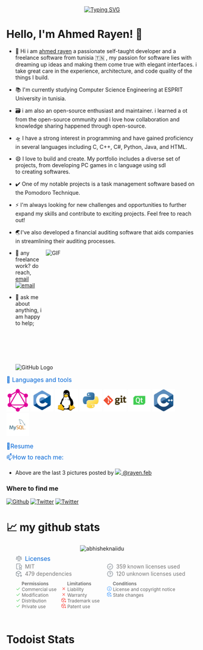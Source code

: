 
<div align="center">
<a href="https://git.io/typing-svg"><img src="https://readme-typing-svg.demolab.com?font=Fira+Code&size=40&pause=1000&color=F7241F&center=true&random=false&width=500&height=100&lines=+%F0%9F%98%8EHey+nice+to+see+you+;I+am+rayen+;++%F0%9F%A4%96++Welcome+;to+my+GitHub+profile+" alt="Typing SVG" /></a>
</div>




# Hello, I'm   Ahmed Rayen! 👋


- 🚀 Hi  i am  [ahmed rayen](https://www.facebook.com/rayen.bouazizi.79/) a passionate self-taught  developer and a freelance software  from tunisia  🇹🇳 , my passion for software lies with dreaming up ideas and making them come true with elegant interfaces. i take great care in the experience, architecture, and code quality of the things I build.

- 📚 I'm currently studying Computer Science Engineering at ESPRIT University in tunisia.
 
- 🗃️ i am also an open-source enthusiast and maintainer. i learned a  ot from the open-source ommunity and i love how collaboration and knowledge sharing happened through open-source.
 
- 🛸 I have a strong interest  in programming and have gained proficiency in several languages including C, C++, C#, Python, Java, and HTML.

- 😄 I love to build and create. My portfolio includes a diverse set of projects, from developing PC games in c language using sdl  
to creating softwares.

- ✔️ One of my notable projects is a task management software based on the Pomodoro Technique.

- ⚡ I'm always looking for new challenges and opportunities to further expand my skills and contribute  to exciting projects. Feel free to reach out!

- 🌏I've also developed a financial auditing software that aids companies in streamlining their auditing processes.
  
 <img align="right" alt="GIF" src="https://github.com/rayen-feb/rayen-feb/assets/131598929/3f1ca225-abb3-4978-aa4a-a3edb85fc65c" width="400" height="300" />

- 💼 any freelance work? do reach, [email](mailto:arayen138@gmail.com)        <a href="mailto:arayen138@gmail.com@gmail.com"><img  height="40" src="https://img.icons8.com/color/96/000000/gmail.png" alt="email"/></a>
  
- 💬 ask me about anything, i am happy to help;
               <div align="left"> <img src="https://github.com/raghavk16/raghavk16/blob/master/octo.gif" alt="GitHub Logo" width="150" height="150" /></div>



 
 ## 🧰 Languages and tools
 
 <code><img height="60" src="https://raw.githubusercontent.com/github/explore/5c058a388828bb5fde0bcafd4bc867b5bb3f26f3/topics/graphql/graphql.png"></code>
<code><img height="60" src="https://raw.githubusercontent.com/github/explore/80688e429a7d4ef2fca1e82350fe8e3517d3494d/topics/c/c.png"></code>
<code><img height="60" src="https://raw.githubusercontent.com/github/explore/80688e429a7d4ef2fca1e82350fe8e3517d3494d/topics/linux/linux.png"></code>
<code><img height="60" src="https://raw.githubusercontent.com/github/explore/80688e429a7d4ef2fca1e82350fe8e3517d3494d/topics/python/python.png"></code>
<code><img height="60" src="https://raw.githubusercontent.com/github/explore/80688e429a7d4ef2fca1e82350fe8e3517d3494d/topics/git/git.png"></code>
<code><img height="60" src="https://raw.githubusercontent.com/github/explore/80688e429a7d4ef2fca1e82350fe8e3517d3494d/topics/qt/qt.png"></code>
<code><img height="60" src="https://raw.githubusercontent.com/github/explore/80688e429a7d4ef2fca1e82350fe8e3517d3494d/topics/cpp/cpp.png"></code>
<code><img height="60" src="https://raw.githubusercontent.com/github/explore/80688e429a7d4ef2fca1e82350fe8e3517d3494d/topics/mysql/mysql.png"></code>


 ## 🔰Resume 


 ## 📫How to reach me: 
 
 - <p>Above are the last 3 pictures posted by <a href="https://www.instagram.com/rayen.feb/" target="_blank"><img src="https://upload.wikimedia.org/wikipedia/commons/thumb/e/e7/Instagram_logo_2016.svg/1024px-Instagram_logo_2016.svg.png" width="20"/> @rayen.feb</a><br/>
<h3>Where to find me</h3>
<p><a href="https://github.com/rayen-feb" target="_blank"><img alt="Github" src="https://img.shields.io/badge/GitHub-%2312100E.svg?&style=for-the-badge&logo=Github&logoColor=white" /></a> <a href="https://twitter.com/RayenBouaz71944" target="_blank"><img alt="Twitter" src="https://img.shields.io/badge/twitter-%231DA1F2.svg?&style=for-the-badge&logo=twitter&logoColor=white" /></a> <a href="(https://www.facebook.com/rayen.bouazizi.79/" target="_blank"><img alt="Twitter" src="https://img.shields.io/badge/facebook-%231DA1F2.svg?&style=for-the-badge&logo=twitter&logoColor=white" /></a> <a  
                                                                                                                                                                                                                                          </p>

#  📈 my github stats



<p align="center"> <img src="https://github-readme-stats.vercel.app/api?username=rayen-feb&show_icons=true&theme=gotham" alt="abhisheknaiidu" />
 <svg xmlns="http://www.w3.org/2000/svg" width="480" height="171" class="">
    <defs>
        <style/>
    </defs>
    <style>@keyframes animation-gauge{0%{stroke-dasharray:0 329}}@keyframes animation-rainbow{0%,to{color:#7f00ff;fill:#7f00ff}14%{color:#a933ff;fill:#a933ff}29%{color:#007fff;fill:#007fff}43%{color:#00ff7f;fill:#00ff7f}57%{color:#ff0;fill:#ff0}71%{color:#ff7f00;fill:#ff7f00}86%{color:red;fill:red}}svg{font-family:-apple-system,BlinkMacSystemFont,Segoe UI,Helvetica,Arial,sans-serif,Apple Color Emoji,Segoe UI Emoji;font-size:14px;color:#777}h2{margin:8px 0 2px;padding:0;color:#0366d6;font-weight:400;font-size:16px}h2 svg{fill:currentColor}section&gt;.field{margin-left:5px;margin-right:5px}.field{display:flex;align-items:center;margin-bottom:2px;white-space:nowrap}.field svg{margin:0 8px;fill:#959da5;flex-shrink:0}.row{display:flex;flex-wrap:wrap}.row section{flex:1 1 0}.column{flex-direction:column;align-items:center}.column,.licenses{display:flex}.licenses .column{align-items:flex-start;font-size:12px;color:#666;flex-shrink:0}.licenses-details{margin-top:8px}.licenses .column:nth-child(1){margin-left:13px;width:25%}.licenses .column:nth-child(2){width:25%}.licenses .column:nth-child(3){width:50%}.licenses .column svg{height:12px;width:12px}.licenses .column .title{font-weight:600;margin-left:15px}.licenses .column .permission svg{fill:#56d364}.licenses .column .limitation svg{fill:#f85149}.licenses .column .condition svg{fill:#58a6ff}:root{--color-calendar-graph-day-bg:#ebedf0;--color-calendar-graph-day-border:rgba(27,31,35,0.06);--color-calendar-graph-day-L1-bg:#9be9a8;--color-calendar-graph-day-L2-bg:#40c463;--color-calendar-graph-day-L3-bg:#30a14e;--color-calendar-graph-day-L4-bg:#216e39;--color-calendar-halloween-graph-day-L1-bg:#ffee4a;--color-calendar-halloween-graph-day-L2-bg:#ffc501;--color-calendar-halloween-graph-day-L3-bg:#fe9600;--color-calendar-halloween-graph-day-L4-bg:#03001c;--color-calendar-winter-graph-day-L1-bg:#0a3069;--color-calendar-winter-graph-day-L2-bg:#0969da;--color-calendar-winter-graph-day-L3-bg:#54aeff;--color-calendar-winter-graph-day-L4-bg:#b6e3ff;--color-calendar-graph-day-L4-border:rgba(27,31,35,0.06);--color-calendar-graph-day-L3-border:rgba(27,31,35,0.06);--color-calendar-graph-day-L2-border:rgba(27,31,35,0.06);--color-calendar-graph-day-L1-border:rgba(27,31,35,0.06)}#metrics-end{width:100%}</style>
    <style/>
    <foreignObject x="0" y="0" width="100%" height="100%">
        <div xmlns="http://www.w3.org/1999/xhtml" xmlns:xlink="http://www.w3.org/1999/xlink">
            <section>
                <h2 class="field">
                    <svg xmlns="http://www.w3.org/2000/svg" viewBox="0 0 16 16" width="16" height="16">
                        <path fill-rule="evenodd" d="M8.75.75a.75.75 0 00-1.5 0V2h-.984c-.305 0-.604.08-.869.23l-1.288.737A.25.25 0 013.984 3H1.75a.75.75 0 000 1.5h.428L.066 9.192a.75.75 0 00.154.838l.53-.53-.53.53v.001l.002.002.002.002.006.006.016.015.045.04a3.514 3.514 0 00.686.45A4.492 4.492 0 003 11c.88 0 1.556-.22 2.023-.454a3.515 3.515 0 00.686-.45l.045-.04.016-.015.006-.006.002-.002.001-.002L5.25 9.5l.53.53a.75.75 0 00.154-.838L3.822 4.5h.162c.305 0 .604-.08.869-.23l1.289-.737a.25.25 0 01.124-.033h.984V13h-2.5a.75.75 0 000 1.5h6.5a.75.75 0 000-1.5h-2.5V3.5h.984a.25.25 0 01.124.033l1.29.736c.264.152.563.231.868.231h.162l-2.112 4.692a.75.75 0 00.154.838l.53-.53-.53.53v.001l.002.002.002.002.006.006.016.015.045.04a3.517 3.517 0 00.686.45A4.492 4.492 0 0013 11c.88 0 1.556-.22 2.023-.454a3.512 3.512 0 00.686-.45l.045-.04.01-.01.006-.005.006-.006.002-.002.001-.002-.529-.531.53.53a.75.75 0 00.154-.838L13.823 4.5h.427a.75.75 0 000-1.5h-2.234a.25.25 0 01-.124-.033l-1.29-.736A1.75 1.75 0 009.735 2H8.75V.75zM1.695 9.227c.285.135.718.273 1.305.273s1.02-.138 1.305-.273L3 6.327l-1.305 2.9zm10 0c.285.135.718.273 1.305.273s1.02-.138 1.305-.273L13 6.327l-1.305 2.9z"/>
                    </svg>
                    Licenses
                </h2>
                <div class="row">
                    <section class="largeable-column-fields">
                        <div class="field">
                            <svg xmlns="http://www.w3.org/2000/svg" viewBox="0 0 16 16" width="16" height="16">
                                <path d="M2.75 1.5a.25.25 0 00-.25.25v11.5c0 .138.112.25.25.25h3.5a.75.75 0 010 1.5h-3.5A1.75 1.75 0 011 13.25V1.75C1 .784 1.784 0 2.75 0h8a1.75 1.75 0 011.508.862.75.75 0 11-1.289.768.25.25 0 00-.219-.13h-8z"/>
                                <path fill-rule="evenodd" d="M8 7a4 4 0 116.49 3.13l.995 4.973a.75.75 0 01-.991.852l-2.409-.876a.25.25 0 00-.17 0l-2.409.876a.75.75 0 01-.991-.852l.994-4.973A3.993 3.993 0 018 7zm4-2.5a2.5 2.5 0 100 5 2.5 2.5 0 000-5zm0 6.5a4 4 0 001.104-.154l.649 3.243-1.155-.42c-.386-.14-.81-.14-1.196 0l-1.155.42.649-3.243A4 4 0 0012 11z"/>
                            </svg>
                            MIT
                        </div>
                        <div class="field">
                            <svg xmlns="http://www.w3.org/2000/svg" viewBox="0 0 16 16" width="16" height="16">
                                <path fill-rule="evenodd" d="M6.122.392a1.75 1.75 0 011.756 0l5.25 3.045c.54.313.872.89.872 1.514V7.25a.75.75 0 01-1.5 0V5.677L7.75 8.432v6.384a1 1 0 01-1.502.865L.872 12.563A1.75 1.75 0 010 11.049V4.951c0-.624.332-1.2.872-1.514L6.122.392zM7.125 1.69l4.63 2.685L7 7.133 2.245 4.375l4.63-2.685a.25.25 0 01.25 0zM1.5 11.049V5.677l4.75 2.755v5.516l-4.625-2.683a.25.25 0 01-.125-.216zm10.828 3.684a.75.75 0 101.087 1.034l2.378-2.5a.75.75 0 000-1.034l-2.378-2.5a.75.75 0 00-1.087 1.034L13.501 12H10.25a.75.75 0 000 1.5h3.251l-1.173 1.233z"/>
                            </svg>
                            479 dependencies
                        </div>
                    </section>
                    <section class="largeable-column-fields">
                        <div class="field">
                            <svg xmlns="http://www.w3.org/2000/svg" viewBox="0 0 16 16" width="16" height="16">
                                <path fill-rule="evenodd" d="M9.585.52a2.678 2.678 0 00-3.17 0l-.928.68a1.178 1.178 0 01-.518.215L3.83 1.59a2.678 2.678 0 00-2.24 2.24l-.175 1.14a1.178 1.178 0 01-.215.518l-.68.928a2.678 2.678 0 000 3.17l.68.928c.113.153.186.33.215.518l.175 1.138a2.678 2.678 0 002.24 2.24l1.138.175c.187.029.365.102.518.215l.928.68a2.678 2.678 0 003.17 0l.928-.68a1.17 1.17 0 01.518-.215l1.138-.175a2.678 2.678 0 002.241-2.241l.175-1.138c.029-.187.102-.365.215-.518l.68-.928a2.678 2.678 0 000-3.17l-.68-.928a1.179 1.179 0 01-.215-.518L14.41 3.83a2.678 2.678 0 00-2.24-2.24l-1.138-.175a1.179 1.179 0 01-.518-.215L9.585.52zM7.303 1.728c.415-.305.98-.305 1.394 0l.928.68c.348.256.752.423 1.18.489l1.136.174c.51.078.909.478.987.987l.174 1.137c.066.427.233.831.489 1.18l.68.927c.305.415.305.98 0 1.394l-.68.928a2.678 2.678 0 00-.489 1.18l-.174 1.136a1.178 1.178 0 01-.987.987l-1.137.174a2.678 2.678 0 00-1.18.489l-.927.68c-.415.305-.98.305-1.394 0l-.928-.68a2.678 2.678 0 00-1.18-.489l-1.136-.174a1.178 1.178 0 01-.987-.987l-.174-1.137a2.678 2.678 0 00-.489-1.18l-.68-.927a1.178 1.178 0 010-1.394l.68-.928c.256-.348.423-.752.489-1.18l.174-1.136c.078-.51.478-.909.987-.987l1.137-.174a2.678 2.678 0 001.18-.489l.927-.68zM11.28 6.78a.75.75 0 00-1.06-1.06L7 8.94 5.78 7.72a.75.75 0 00-1.06 1.06l1.75 1.75a.75.75 0 001.06 0l3.75-3.75z"/>
                            </svg>
                            359 known licenses used
                        </div>
                        <div class="field">
                            <svg xmlns="http://www.w3.org/2000/svg" viewBox="0 0 16 16" width="16" height="16">
                                <path fill-rule="evenodd" d="M6.415.52a2.678 2.678 0 013.17 0l.928.68c.153.113.33.186.518.215l1.138.175a2.678 2.678 0 012.241 2.24l.175 1.138c.029.187.102.365.215.518l.68.928a2.678 2.678 0 010 3.17l-.68.928a1.179 1.179 0 00-.215.518l-.175 1.138a2.678 2.678 0 01-2.241 2.241l-1.138.175a1.179 1.179 0 00-.518.215l-.928.68a2.678 2.678 0 01-3.17 0l-.928-.68a1.179 1.179 0 00-.518-.215L3.83 14.41a2.678 2.678 0 01-2.24-2.24l-.175-1.138a1.179 1.179 0 00-.215-.518l-.68-.928a2.678 2.678 0 010-3.17l.68-.928a1.17 1.17 0 00.215-.518l.175-1.14a2.678 2.678 0 012.24-2.24l1.138-.175c.187-.029.365-.102.518-.215l.928-.68zm2.282 1.209a1.178 1.178 0 00-1.394 0l-.928.68a2.678 2.678 0 01-1.18.489l-1.136.174a1.178 1.178 0 00-.987.987l-.174 1.137a2.678 2.678 0 01-.489 1.18l-.68.927c-.305.415-.305.98 0 1.394l.68.928c.256.348.423.752.489 1.18l.174 1.136c.078.51.478.909.987.987l1.137.174c.427.066.831.233 1.18.489l.927.68c.415.305.98.305 1.394 0l.928-.68a2.678 2.678 0 011.18-.489l1.136-.174c.51-.078.909-.478.987-.987l.174-1.137c.066-.427.233-.831.489-1.18l.68-.927c.305-.415.305-.98 0-1.394l-.68-.928a2.678 2.678 0 01-.489-1.18l-.174-1.136a1.178 1.178 0 00-.987-.987l-1.137-.174a2.678 2.678 0 01-1.18-.489l-.927-.68zM9 11a1 1 0 11-2 0 1 1 0 012 0zM6.92 6.085c.081-.16.19-.299.34-.398.145-.097.371-.187.74-.187.28 0 .553.087.738.225A.613.613 0 019 6.25c0 .177-.04.264-.077.318a.956.956 0 01-.277.245c-.076.051-.158.1-.258.161l-.007.004c-.093.056-.204.122-.313.195a2.416 2.416 0 00-.692.661.75.75 0 001.248.832.956.956 0 01.276-.245 6.3 6.3 0 01.26-.16l.006-.004c.093-.057.204-.123.313-.195.222-.149.487-.355.692-.662.214-.32.329-.702.329-1.15 0-.76-.36-1.348-.862-1.725A2.76 2.76 0 008 4c-.631 0-1.154.16-1.572.438-.413.276-.68.638-.849.977a.75.75 0 001.342.67z"/>
                            </svg>
                            120 unknown licenses used
                        </div>
                    </section>
                </div>
                <div class="row licenses-details">
                    <section class="licenses">
                        <div class="column">
                            <div class="title">Permissions</div>
                            <div class="permission ">
                                <svg xmlns="http://www.w3.org/2000/svg" viewBox="0 0 16 16" width="16" height="16">
                                    <path fill-rule="evenodd" d="M13.78 4.22a.75.75 0 010 1.06l-7.25 7.25a.75.75 0 01-1.06 0L2.22 9.28a.75.75 0 011.06-1.06L6 10.94l6.72-6.72a.75.75 0 011.06 0z"/>
                                </svg>
                                Commercial use
                            </div>
                            <div class="permission ">
                                <svg xmlns="http://www.w3.org/2000/svg" viewBox="0 0 16 16" width="16" height="16">
                                    <path fill-rule="evenodd" d="M13.78 4.22a.75.75 0 010 1.06l-7.25 7.25a.75.75 0 01-1.06 0L2.22 9.28a.75.75 0 011.06-1.06L6 10.94l6.72-6.72a.75.75 0 011.06 0z"/>
                                </svg>
                                Modification
                            </div>
                            <div class="permission ">
                                <svg xmlns="http://www.w3.org/2000/svg" viewBox="0 0 16 16" width="16" height="16">
                                    <path fill-rule="evenodd" d="M13.78 4.22a.75.75 0 010 1.06l-7.25 7.25a.75.75 0 01-1.06 0L2.22 9.28a.75.75 0 011.06-1.06L6 10.94l6.72-6.72a.75.75 0 011.06 0z"/>
                                </svg>
                                Distribution
                            </div>
                            <div class="permission ">
                                <svg xmlns="http://www.w3.org/2000/svg" viewBox="0 0 16 16" width="16" height="16">
                                    <path fill-rule="evenodd" d="M13.78 4.22a.75.75 0 010 1.06l-7.25 7.25a.75.75 0 01-1.06 0L2.22 9.28a.75.75 0 011.06-1.06L6 10.94l6.72-6.72a.75.75 0 011.06 0z"/>
                                </svg>
                                Private use
                            </div>
                        </div>
                        <div class="column">
                            <div class="title">Limitations</div>
                            <div class="limitation">
                                <svg xmlns="http://www.w3.org/2000/svg" viewBox="0 0 16 16" width="16" height="16">
                                    <path fill-rule="evenodd" d="M3.72 3.72a.75.75 0 011.06 0L8 6.94l3.22-3.22a.75.75 0 111.06 1.06L9.06 8l3.22 3.22a.75.75 0 11-1.06 1.06L8 9.06l-3.22 3.22a.75.75 0 01-1.06-1.06L6.94 8 3.72 4.78a.75.75 0 010-1.06z"/>
                                </svg>
                                Liability
                            </div>
                            <div class="limitation">
                                <svg xmlns="http://www.w3.org/2000/svg" viewBox="0 0 16 16" width="16" height="16">
                                    <path fill-rule="evenodd" d="M3.72 3.72a.75.75 0 011.06 0L8 6.94l3.22-3.22a.75.75 0 111.06 1.06L9.06 8l3.22 3.22a.75.75 0 11-1.06 1.06L8 9.06l-3.22 3.22a.75.75 0 01-1.06-1.06L6.94 8 3.72 4.78a.75.75 0 010-1.06z"/>
                                </svg>
                                Warranty
                            </div>
                            <div class="limitation">
                                <svg xmlns="http://www.w3.org/2000/svg" viewBox="0 0 16 16" width="16" height="16">
                                    <path fill-rule="evenodd" d="M6.122.392a1.75 1.75 0 011.756 0l5.25 3.045c.54.313.872.89.872 1.514V7.25a.75.75 0 01-1.5 0V5.677L7.75 8.432v6.384a1 1 0 01-1.502.865L.872 12.563A1.75 1.75 0 010 11.049V4.951c0-.624.332-1.2.872-1.514L6.122.392zM7.125 1.69l4.63 2.685L7 7.133 2.245 4.375l4.63-2.685a.25.25 0 01.25 0zM1.5 11.049V5.677l4.75 2.755v5.516l-4.625-2.683a.25.25 0 01-.125-.216zm10.828 3.684a.75.75 0 101.087 1.034l2.378-2.5a.75.75 0 000-1.034l-2.378-2.5a.75.75 0 00-1.087 1.034L13.501 12H10.25a.75.75 0 000 1.5h3.251l-1.173 1.233z"/>
                                </svg>
                                Trademark use
                            </div>
                            <div class="limitation">
                                <svg xmlns="http://www.w3.org/2000/svg" viewBox="0 0 16 16" width="16" height="16">
                                    <path fill-rule="evenodd" d="M6.122.392a1.75 1.75 0 011.756 0l5.25 3.045c.54.313.872.89.872 1.514V7.25a.75.75 0 01-1.5 0V5.677L7.75 8.432v6.384a1 1 0 01-1.502.865L.872 12.563A1.75 1.75 0 010 11.049V4.951c0-.624.332-1.2.872-1.514L6.122.392zM7.125 1.69l4.63 2.685L7 7.133 2.245 4.375l4.63-2.685a.25.25 0 01.25 0zM1.5 11.049V5.677l4.75 2.755v5.516l-4.625-2.683a.25.25 0 01-.125-.216zm10.828 3.684a.75.75 0 101.087 1.034l2.378-2.5a.75.75 0 000-1.034l-2.378-2.5a.75.75 0 00-1.087 1.034L13.501 12H10.25a.75.75 0 000 1.5h3.251l-1.173 1.233z"/>
                                </svg>
                                Patent use
                            </div>
                        </div>
                        <div class="column">
                            <div class="title">Conditions</div>
                            <div class="condition">
                                <svg xmlns="http://www.w3.org/2000/svg" viewBox="0 0 16 16" width="16" height="16">
                                    <path fill-rule="evenodd" d="M8 1.5a6.5 6.5 0 100 13 6.5 6.5 0 000-13zM0 8a8 8 0 1116 0A8 8 0 010 8zm6.5-.25A.75.75 0 017.25 7h1a.75.75 0 01.75.75v2.75h.25a.75.75 0 010 1.5h-2a.75.75 0 010-1.5h.25v-2h-.25a.75.75 0 01-.75-.75zM8 6a1 1 0 100-2 1 1 0 000 2z"/>
                                </svg>
                                License and copyright notice
                            </div>
                            <div class="condition">
                                <svg xmlns="http://www.w3.org/2000/svg" viewBox="0 0 16 16" width="16" height="16">
                                    <path fill-rule="evenodd" d="M6.122.392a1.75 1.75 0 011.756 0l5.25 3.045c.54.313.872.89.872 1.514V7.25a.75.75 0 01-1.5 0V5.677L7.75 8.432v6.384a1 1 0 01-1.502.865L.872 12.563A1.75 1.75 0 010 11.049V4.951c0-.624.332-1.2.872-1.514L6.122.392zM7.125 1.69l4.63 2.685L7 7.133 2.245 4.375l4.63-2.685a.25.25 0 01.25 0zM1.5 11.049V5.677l4.75 2.755v5.516l-4.625-2.683a.25.25 0 01-.125-.216zm10.828 3.684a.75.75 0 101.087 1.034l2.378-2.5a.75.75 0 000-1.034l-2.378-2.5a.75.75 0 00-1.087 1.034L13.501 12H10.25a.75.75 0 000 1.5h3.251l-1.173 1.233z"/>
                                </svg>
                                State changes
                            </div>
                        </div>
                    </section>
                </div>
            </section>
        </div>
        <div xmlns="http://www.w3.org/1999/xhtml" id="metrics-end"></div>
    </foreignObject>
</svg>


# Todoist Stats

